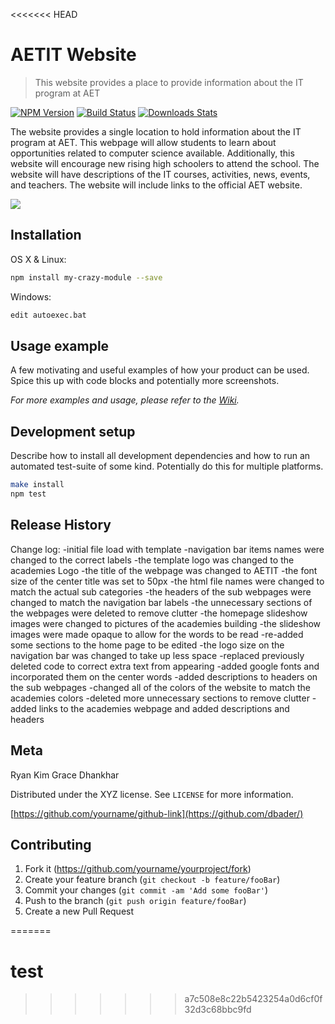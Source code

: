 <<<<<<< HEAD
# AETIT Website
> This website provides a place to provide information about the IT program at AET

[![NPM Version][npm-image]][npm-url]
[![Build Status][travis-image]][travis-url]
[![Downloads Stats][npm-downloads]][npm-url]

The website provides a single location to hold information about the IT program at AET. This webpage will allow students to learn about opportunities related to computer science available. Additionally, this website will encourage new rising high schoolers to attend the school. The website will have descriptions of the IT courses, activities, news, events, and teachers. The website will include links to the official AET website.

![](header.png)

## Installation

OS X & Linux:

```sh
npm install my-crazy-module --save
```

Windows:

```sh
edit autoexec.bat
```

## Usage example

A few motivating and useful examples of how your product can be used. Spice this up with code blocks and potentially more screenshots.

_For more examples and usage, please refer to the [Wiki][wiki]._

## Development setup

Describe how to install all development dependencies and how to run an automated test-suite of some kind. Potentially do this for multiple platforms.

```sh
make install
npm test
```

## Release History

Change log:
-initial file load with template
-navigation bar items names were changed to the correct labels
-the template logo was changed to the academies Logo
-the title of the webpage was changed to AETIT
-the font size of the center title was set to 50px
-the html file names were changed to match the actual sub categories
-the headers of the sub webpages were changed to match the navigation bar labels
-the unnecessary sections of the webpages were deleted to remove clutter
-the homepage slideshow images were changed to pictures of the academies building
-the slideshow images were made opaque to allow for the words to be read
-re-added some sections to the home page to be edited
-the logo size on the navigation bar was changed to take up less space
-replaced previously deleted code to correct extra text from appearing
-added google fonts and incorporated them on the center words
-added descriptions to headers on the sub webpages
-changed all of the colors of the website to match the academies colors
-deleted more unnecessary sections to remove clutter
-added links to the academies webpage and added descriptions and headers

## Meta

Ryan Kim
Grace Dhankhar

Distributed under the XYZ license. See ``LICENSE`` for more information.

[https://github.com/yourname/github-link](https://github.com/dbader/)

## Contributing

1. Fork it (<https://github.com/yourname/yourproject/fork>)
2. Create your feature branch (`git checkout -b feature/fooBar`)
3. Commit your changes (`git commit -am 'Add some fooBar'`)
4. Push to the branch (`git push origin feature/fooBar`)
5. Create a new Pull Request

<!-- Markdown link & img dfn's -->
[npm-image]: https://img.shields.io/npm/v/datadog-metrics.svg?style=flat-square
[npm-url]: https://npmjs.org/package/datadog-metrics
[npm-downloads]: https://img.shields.io/npm/dm/datadog-metrics.svg?style=flat-square
[travis-image]: https://img.shields.io/travis/dbader/node-datadog-metrics/master.svg?style=flat-square
[travis-url]: https://travis-ci.org/dbader/node-datadog-metrics
[wiki]: https://github.com/yourname/yourproject/wiki
=======
# test
>>>>>>> a7c508e8c22b5423254a0d6cf0f32d3c68bbc9fd
